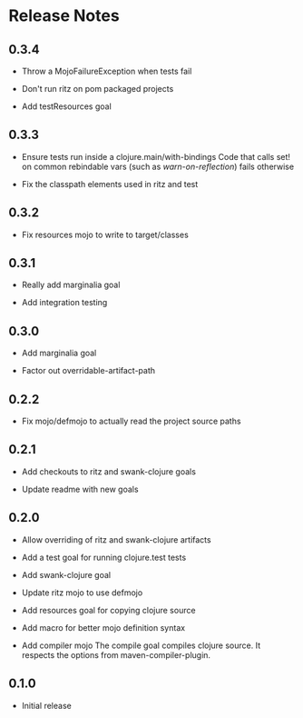 # Release Notes

## 0.3.4

- Throw a MojoFailureException when tests fail

- Don't run ritz on pom packaged projects

- Add testResources goal

## 0.3.3

- Ensure tests run inside a clojure.main/with-bindings
  Code that calls set! on common rebindable vars (such as
  *warn-on-reflection*) fails otherwise

- Fix the classpath elements used in ritz and test

## 0.3.2

- Fix resources mojo to write to target/classes

## 0.3.1

- Really add marginalia goal

- Add integration testing

## 0.3.0

- Add marginalia goal

- Factor out overridable-artifact-path

## 0.2.2

- Fix mojo/defmojo to actually read the project source paths

## 0.2.1

- Add checkouts to ritz and swank-clojure goals

- Update readme with new goals


## 0.2.0

- Allow overriding of ritz and swank-clojure artifacts

- Add a test goal for running clojure.test tests

- Add swank-clojure goal

- Update ritz mojo to use defmojo

- Add resources goal for copying clojure source

- Add macro for better mojo definition syntax

- Add compiler mojo
  The compile goal compiles clojure source. It respects the options from
  maven-compiler-plugin.

## 0.1.0

- Initial release
